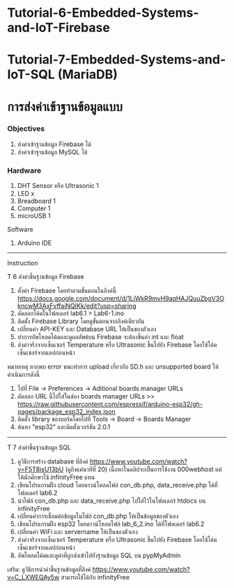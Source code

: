 # Tutorial-6-Embedded-Systems-and-IoT-Firebase
# Tutorial-7-Embedded-Systems-and-IoT-SQL (MariaDB)

<h1>การส่งค่าเข้าฐานข้อมูลแบบ</h1>

<h3>Objectives</h3>

1. ส่งค่าเข้าฐานข้อมูล Firebase ได้
2. ส่งค่าเข้าฐานข้อมูล MySQL ได้



<h3>Hardware</h3>

1.	DHT Sensor หรือ Ultrasonic         1	        
2.	LED		                          x
4.	Breadboard                        1
5.	Computer	                      1
6.	microUSB	                      1 

Software
1. Arduino IDE
--------------------
Instruction

T 6 ส่งค่าขึ้นฐานข้อมูล Firebase
1. ตั้งค่า Firebase โดยทำตามขั้นตอนในลิงค์นี้ https://docs.google.com/document/d/1LjWkR9mvH9aqHAJQuuZbgV3OkncwM3AxFvffaiNQIKk/edit?usp=sharing
2. คัดลอกโค้ดในโฟลเดอร์ lab6.1 > Lab6-1.ino
3. ติดตั้ง Firebase Library โดยดูขั้นตอนจากลิงค์เดียวกัน
4. เปลี่ยนค่า API-KEY และ Database URL ให้เป็นของตัวเอง
5. ทำการอัพโหลดโค้ดและดูผลลัพธ์บน Firebase จะต้องขึ้นค่า int และ float
6. ส่งค่าจริงจากเซ็นเซอร์ Temperature หรือ Ultrasonic ขึ้นไปยัง Firebase โดยใช้โค้ดเซ็นเซอร์จากแลปก่อนหน้า

หมายเหตุ
หากพบ error ขณะทำการ upload เกี่ยวกับ SD.h และ unsupported board ให้ดำเนินการดังนี้
1. ไปที่ File -> Preferences -> Aditional boards manager URLs
2. คัดลอก URL นี้ไปใส่ในช่อง boards manager URLs >> https://raw.githubusercontent.com/espressif/arduino-esp32/gh-pages/package_esp32_index.json
3. ติดตั้ง library ของบอร์ดโดยไปที่ Tools -> Board -> Boards Manager
4. ค้นหา "esp32" และติดตั้งเวอร์ชัน 2.0.1


--------------------

T 7 ส่งค่าขึ้นฐานข้อมูล SQL
1. ดูวิธีการสร้าง database ที่ลิงค์ https://www.youtube.com/watch?v=F5T8isU13bU (ดูถึงแค่นาทีที่ 20) เนื้อหาในคลิปจะเป็นการใช้งาน 000webhost แต่ให้นักศึกษาใช้ infinityFree แทน
2. เขียนโปรแกรมฝั่ง cloud โดยดาวน์โหลดไฟล์ con_db.php, data_receive.php ได้ที่โฟลเดอร์ lab6.2
3. นำไฟล์ con_db.php และ data_receive.php ไปใส่ไว้ในโฟลเดอร์ htdocs บน infinityFree
4. เปลี่ยนค่าการเชื่อมต่อข้อมูลในไฟล์ con_db.php ให้เป็นข้อมูลของตัวเอง
5. เขียนโปรแกรมฝั่ง esp32 โดยดาวน์โหลดไฟล์ lab_6_2.ino ได้ที่โฟลเดอร์ lab6.2
6. เปลี่ยนค่า WiFi และ servername ให้เป็นของตัวเอง
6. ส่งค่าจริงจากเซ็นเซอร์ Temperature หรือ Ultrasonic ขึ้นไปยัง Firebase โดยใช้โค้ดเซ็นเซอร์จากแลปก่อนหน้า
7. อัพโหลดโค้ดและดูค่าที่ถูกส่งเข้าไปยังฐานข้อมูล SQL บน pypMyAdmin

เสริม: ดูวิธีการนำค่าขึ้นฐานข้อมูลที่ลิงค์ https://www.youtube.com/watch?v=C_LXWEQAy5w สามารถใช้ได้กับ infinityFree



